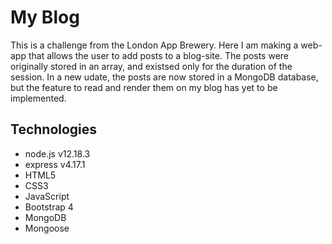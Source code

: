 # My Blog
This is a challenge from the London App Brewery. Here I am making a web-app that allows the user to add posts to a blog-site. 
The posts were originally stored in an array, and existsed only for the duration of the session. In a new udate, the posts are now stored in a MongoDB database, but the feature to read and render them on my blog has yet to be implemented.

## Technologies
* node.js v12.18.3
* express v4.17.1
* HTML5
* CSS3
* JavaScript
* Bootstrap 4
* MongoDB
* Mongoose
